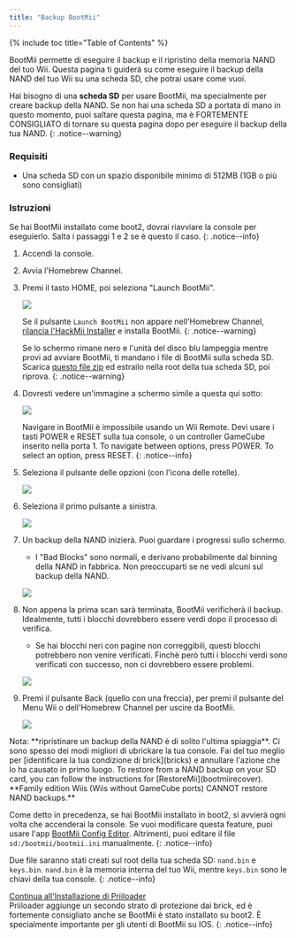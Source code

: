 ```yaml
---
title: "Backup BootMii"
---
```


{% include toc title="Table of Contents" %}

BootMii permette di eseguire il backup e il ripristino della memoria NAND del tuo Wii. Questa pagina ti guiderà su come eseguire il backup della NAND del tuo Wii su una scheda SD, che potrai usare come vuoi.

Hai bisogno di una **scheda SD** per usare BootMii, ma specialmente per creare backup della NAND. Se non hai una scheda SD a portata di mano in questo momento, puoi saltare questa pagina, ma è FORTEMENTE CONSIGLIATO di tornare su questa pagina dopo per eseguire il backup della tua NAND.
{: .notice--warning}

### Requisiti

* Una scheda SD con un spazio disponibile minimo di 512MB (1GB o più sono consigliati)

### Istruzioni

Se hai BootMii installato come boot2, dovrai riavviare la console per eseguierlo. Salta i passaggi 1 e 2 se è questo il caso.
{: .notice--info}

1. Accendi la console.
1. Avvia l'Homebrew Channel.
1. Premi il tasto HOME, poi seleziona "Launch BootMii".

    ![](/images/bootmii/BootMii_HBC.png)

    Se il pulsante `Launch BootMii` non appare nell'Homebrew Channel, [rilancia l'HackMii Installer](hackmii) e installa BootMii.
    {: .notice--warning}

    Se lo schermo rimane nero e l'unità del disco blu lampeggia mentre provi ad avviare BootMii, ti mandano i file di BootMii sulla scheda SD. Scarica [questo file zip](/assets/files/bootmii_sd_files.zip) ed estrailo nella root della tua scheda SD, poi riprova.
    {: .notice--warning}

1. Dovresti vedere un'immagine a schermo simile a questa qui sotto:

    ![](/images/bootmii/BootMii_Main.png)

    Navigare in BootMii è impossibile usando un Wii Remote. Devi usare i tasti POWER e RESET sulla tua console, o un controller GameCube inserito nella porta 1. To navigate between options, press POWER. To select an option, press RESET.
    {: .notice--info}

1. Seleziona il pulsante delle opzioni (con l'icona delle rotelle).

    ![](/images/bootmii/BootMii_Gears.png)

1. Seleziona il primo pulsante a sinistra.

    ![](/images/bootmii/BootMii_Backup.png)

1. Un backup della NAND inizierà. Puoi guardare i progressi sullo schermo.
    + I "Bad Blocks" sono normali, e derivano probabilmente dal binning della NAND in fabbrica. Non preoccuparti se ne vedi alcuni sul backup della NAND.

    ![](/images/bootmii/BootMii_NAND_Backup.png)

1. Non appena la prima scan sarà terminata, BootMii verificherà il backup. Idealmente, tutti i blocchi dovrebbero essere verdi dopo il processo di verifica.
    + Se hai blocchi neri con pagine non correggibili, questi blocchi potrebbero non venire verificati. Finchè però tutti i blocchi verdi sono verificati con successo, non ci dovrebbero essere problemi.

    ![](/images/bootmii/BootMii_NAND_Backup_Verify.png)

1. Premi il pulsante Back (quello con una freccia), per premi il pulsante del Menu Wii o dell'Homebrew Channel per uscire da BootMii.

    ![](/images/bootmii/BootMii_Return.png)

<div id="restore-notice" class="notice" markdown="1">
Nota: **ripristinare un backup della NAND è di solito l'ultima spiaggia**. Ci sono spesso dei modi migliori di ubrickare la tua console.
Fai del tuo meglio per [identificare la tua condizione di brick](bricks) e annullare l'azione che lo ha causato in primo luogo.
To restore from a NAND backup on your SD card, you can follow the instructions for [RestoreMii](bootmiirecover). **Family edition Wiis (Wiis without GameCube ports) CANNOT restore NAND backups.**
</div>

Come detto in precedenza, se hai BootMii installato in boot2, si avvierà ogni volta che accenderai la console. Se vuoi modificare questa feature, puoi usare l'app [BootMii Config Editor](https://oscwii.org/library/app/BootMiiConfigurationEditor). Altrimenti, puoi editare il file `sd:/bootmii/bootmii.ini` manualmente.
{: .notice--info}

Due file saranno stati creati sul root della tua scheda SD: `nand.bin` e `keys.bin`. `nand.bin` è la memoria interna del tuo Wii, mentre `keys.bin` sono le chiavi della tua console.
{: .notice--info}

[Continua all'Installazione di Priiloader](priiloader)<br> Priiloader aggiunge un secondo strato di protezione dai brick, ed è fortemente consigliato anche se BootMii è stato installato su boot2. È specialmente importante per gli utenti di BootMii su IOS.
{: .notice--info}

